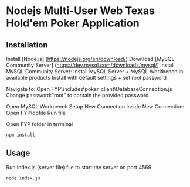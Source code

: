 # Nodejs Multi-User Web Texas Hold'em Poker Application

## Installation
Install [Node.js] (https://nodejs.org/en/download/)
Download [MySQL Community Server] (https://dev.mysql.com/downloads/mysql/)
Install MySQL Community Server:
Install MySQL Server + MySQL Workbench in available products
Install with default settings  + set root password

Navigate to:
Open FYP\includes\poker_client\DatabaseConnection.js
Change password:"root" to contain the provided password

Open MySQL Workbench
Setup New Connection
Inside New Connection:
Open FYP\dbfile
Run file


Open FYP folder in terminal
```bash
npm install
```


## Usage
Run index.js (server file) file to start the server on port 4569

```bash
node index.js
```